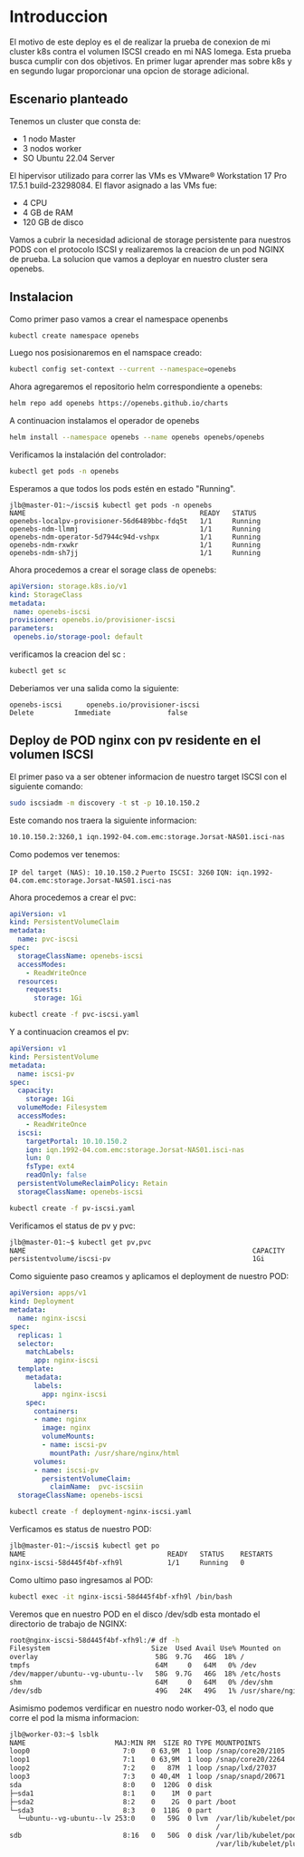 # Introduccion 
El motivo de este deploy es el de realizar la prueba de conexion de mi cluster k8s contra el volumen ISCSI creado en mi NAS Iomega. Esta prueba busca cumplir con dos objetivos. En primer lugar aprender mas sobre k8s y en segundo lugar proporcionar una opcion de storage adicional.


## Escenario planteado
 Tenemos un cluster que consta de:

 - 1 nodo Master
- 3 nodos worker
- SO Ubuntu 22.04 Server 

El hipervisor utilizado para correr las VMs es VMware® Workstation 17 Pro 17.5.1 build-23298084. El flavor asignado a las VMs fue:
  - 4 CPU
  - 4 GB de RAM
  - 120 GB de disco
    
Vamos a cubrir la necesidad adicional de storage persistente para nuestros PODS con el protocolo ISCSI y realizaremos la creacion de un pod NGINX de prueba. La solucion que vamos a deployar en nuestro cluster sera openebs.

## Instalacion

 Como primer paso   vamos a crear el namespace openenbs
 ```bash
 kubectl create namespace openebs
```
Luego nos posisionaremos en el namspace creado:

 ```bash
 kubectl config set-context --current --namespace=openebs
```

Ahora agregaremos el repositorio helm correspondiente a openebs:
 ```bash
 helm repo add openebs https://openebs.github.io/charts
```
A continuacion instalamos el operador de openebs
 ```bash
helm install --namespace openebs --name openebs openebs/openebs
```
Verificamos la instalación del controlador:
 ```bash
kubectl get pods -n openebs
```

Esperamos a que todos los pods estén en estado "Running".
 ```text
jlb@master-01:~/iscsi$ kubectl get pods -n openebs
NAME                                           READY   STATUS   
openebs-localpv-provisioner-56d6489bbc-fdq5t   1/1     Running  
openebs-ndm-llmmj                              1/1     Running   
openebs-ndm-operator-5d7944c94d-vshpx          1/1     Running   
openebs-ndm-rxwkr                              1/1     Running   
openebs-ndm-sh7jj                              1/1     Running   
```

Ahora procedemos a crear el sorage class de openebs:
 ```yaml
apiVersion: storage.k8s.io/v1
kind: StorageClass
metadata:
  name: openebs-iscsi
provisioner: openebs.io/provisioner-iscsi
parameters:
  openebs.io/storage-pool: default
 ```

verificamos la creacion del sc :
```bash
kubectl get sc
 ```
Deberiamos ver una salida como la siguiente:
 ```textplain
openebs-iscsi      openebs.io/provisioner-iscsi                    Delete          Immediate              false          
```

## Deploy de POD nginx con pv residente en el volumen ISCSI

El primer paso va a ser obtener informacion de nuestro target ISCSI con el siguiente comando:

 ```bash
sudo iscsiadm -m discovery -t st -p 10.10.150.2
```
Este comando nos traera la siguiente informacion:
 ```bash
10.10.150.2:3260,1 iqn.1992-04.com.emc:storage.Jorsat-NAS01.isci-nas
```
Como podemos ver tenemos:
 
`IP del target (NAS): 10.10.150.2`
`Puerto ISCSI: 3260`
`IQN: iqn.1992-04.com.emc:storage.Jorsat-NAS01.isci-nas`

Ahora procedemos a crear el pvc:

```yaml
apiVersion: v1
kind: PersistentVolumeClaim
metadata:
  name: pvc-iscsi
spec:
  storageClassName: openebs-iscsi
  accessModes:
    - ReadWriteOnce
  resources:
    requests:
      storage: 1Gi
```
 ```bash
 kubectl create -f pvc-iscsi.yaml
```

Y a continuacion creamos el pv:

```yaml
apiVersion: v1
kind: PersistentVolume
metadata:
  name: iscsi-pv
spec:
  capacity:
    storage: 1Gi
  volumeMode: Filesystem
  accessModes:
    - ReadWriteOnce
  iscsi:
    targetPortal: 10.10.150.2
    iqn: iqn.1992-04.com.emc:storage.Jorsat-NAS01.isci-nas
    lun: 0
    fsType: ext4
    readOnly: false
  persistentVolumeReclaimPolicy: Retain
  storageClassName: openebs-iscsi
```

```bash
kubectl create -f pv-iscsi.yaml
```

Verificamos el status de pv y pvc:

```bash
jlb@master-01:~$ kubectl get pv,pvc
NAME                                                        CAPACITY   ACCESS MODES   RECLAIM POLICY   STATUS   CLAIM                                 STORAGECLASS    VOLUMEATTRIBUTESCLASS   REASON   AGE
persistentvolume/iscsi-pv                                   1Gi        RWO            Retain           Bound    microservicios/pvc-iscsi              
```
Como siguiente paso creamos y aplicamos el deployment de nuestro POD:

```yaml
apiVersion: apps/v1
kind: Deployment
metadata:
  name: nginx-iscsi
spec:
  replicas: 1
  selector:
    matchLabels:
      app: nginx-iscsi
  template:
    metadata:
      labels:
        app: nginx-iscsi
    spec:
      containers:
      - name: nginx
        image: nginx
        volumeMounts:
        - name: iscsi-pv
          mountPath: /usr/share/nginx/html
      volumes:
      - name: iscsi-pv
        persistentVolumeClaim:
          claimName:  pvc-iscsiin
  storageClassName: openebs-iscsi
```

```bash
kubectl create -f deployment-nginx-iscsi.yaml          
```
Verficamos es status de nuestro POD:

```bash
jlb@master-01:~/iscsi$ kubectl get po
NAME                                   READY   STATUS    RESTARTS       
nginx-iscsi-58d445f4bf-xfh9l           1/1     Running   0               
```

Como ultimo paso ingresamos al POD:

```bash
kubectl exec -it nginx-iscsi-58d445f4bf-xfh9l /bin/bash
```
Veremos que en nuestro POD en el disco /dev/sdb esta montado el directorio de trabajo de NGINX:

```bash
root@nginx-iscsi-58d445f4bf-xfh9l:/# df -h
Filesystem                         Size  Used Avail Use% Mounted on
overlay                             58G  9.7G   46G  18% /
tmpfs                               64M     0   64M   0% /dev
/dev/mapper/ubuntu--vg-ubuntu--lv   58G  9.7G   46G  18% /etc/hosts
shm                                 64M     0   64M   0% /dev/shm
/dev/sdb                            49G   24K   49G   1% /usr/share/nginx/html

```
Asimismo podemos verdificar en nuestro nodo worker-03, el nodo que corre el pod la misma informacion:
```bash
jlb@worker-03:~$ lsblk
NAME                      MAJ:MIN RM  SIZE RO TYPE MOUNTPOINTS
loop0                       7:0    0 63,9M  1 loop /snap/core20/2105
loop1                       7:1    0 63,9M  1 loop /snap/core20/2264
loop2                       7:2    0   87M  1 loop /snap/lxd/27037
loop3                       7:3    0 40,4M  1 loop /snap/snapd/20671
sda                         8:0    0  120G  0 disk
├─sda1                      8:1    0    1M  0 part
├─sda2                      8:2    0    2G  0 part /boot
└─sda3                      8:3    0  118G  0 part
  └─ubuntu--vg-ubuntu--lv 253:0    0   59G  0 lvm  /var/lib/kubelet/pods/3c70279b-96ce-45bf-a1d5-b8c24153123b/volume-subpaths/config/openebs-ndm/0
                                                   /
sdb                         8:16   0   50G  0 disk /var/lib/kubelet/pods/19388735-aff2-49b0-b3f7-cbd2971ceb46/volumes/kubernetes.io~iscsi/iscsi-pv
                                                   /var/lib/kubelet/plugins/kubernetes.io/iscsi/iface-default/10.10.150.2:3260-iqn.1992-04.com.emc:storage.Jorsat-NAS01.isci-nas-lun-0
```




